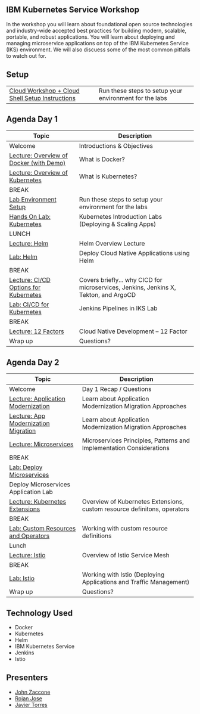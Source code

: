 ## IBM Kubernetes Service Workshop

In the workshop you will learn about foundational open source technologies and industry-wide accepted best practices for building modern, scalable, portable, and robust applications. You will learn about deploying and managing microservice applications on top of the IBM Kubernetes Service (IKS) environment. We will also discuess some of the most common pitfalls to watch out for.

## Setup

|   |   |
| - | - |
| [Cloud Workshop + Cloud Shell Setup Instructions](pre-work/README.md) | Run these steps to setup your environment for the labs

## Agenda Day 1

| Topic  |  Description |
| - | - |
| Welcome | Introductions & Objectives |
| [Lecture: Overview of Docker (with Demo)](https://ibm.box.com/s/0mvlb8hvd8lx23smfvoaijdt9ex63go2) | What is Docker? |
| [Lecture: Overview of Kubernetes](https://ibm.box.com/s/migr539izuf8d686shemct1na0gyvl6v) | What is Kubernetes? |
| BREAK | |
| [Lab Environment Setup](pre-work/README.md) | Run these steps to setup your environment for the labs |
| [Hands On Lab: Kubernetes](generatedContent/kube101/README.md) | Kubernetes Introduction Labs (Deploying & Scaling Apps) |
| LUNCH | |
| [Lecture: Helm](https://ibm.box.com/s/cluclg99642s5bgi6j2wixr37jg7nw96) | Helm Overview Lecture |
| [Lab: Helm](generatedContent/helm101/README.md) | Deploy Cloud Native Applications using Helm |
| BREAK | |
| [Lecture: CI/CD Options for Kubernetes](https://ibm.box.com/s/m9m0c3uxp8detksw6ycbsff90wimj1nu) | Covers briefly... why CICD for microservices, Jenkins, Jenkins X, Tekton, and ArgoCD|
| [Lab: CI/CD for Kubernetes](generatedContent/app-modernization-cicd-lab-iks/README.md) | Jenkins Pipelines in IKS Lab|
| BREAK | |
| [Lecture: 12 Factors](https://ibm.box.com/s/mhn0ff94xq0lwewfebgruxya44nmhm08) | Cloud Native Development – 12 Factor |
| Wrap up | Questions? |

## Agenda Day 2

| Topic  |  Description |
| - | - |
| Welcome | Day 1 Recap / Questions |
| [Lecture: Application Modernization](https://ibm.box.com/s/h9c5357a72xm2c0p8whqkv8dyl0c7is0) | Learn about Application Modernization Migration Approaches |
| [Lecture: App Modernization Migration](https://ibm.box.com/s/yundw794wuiyhil485s1eua9hfkujz0a) | Learn about Application Modernization Migration Approaches |
| [Lecture: Microservices](https://ibm.box.com/s/juwyhpy4yt99ckvigd43140tlx3j53rb)| Microservices Principles, Patterns and Implementation Considerations |
| BREAK | |
| [Lab: Deploy Microservices](generatedContent/spring-boot-microservices-on-kubernetes/README_deployment.md)
 | Deploy Microservices Application Lab |
| [Lecture: Kubernetes Extensions](https://ibm.box.com/s/c7r9vsfdqtev76p1nqvdvumnoc6cai7m) | Overview of Kubernetes Extensions, custom resource definitons, operators |
| BREAK | |
| [Lab: Custom Resources and Operators](generatedContent/kubernetes-extensions.git/README.md) | Working with custom resource definitions |
| Lunch | |
| [Lecture: Istio](https://ibm.box.com/s/4al8hgpzj90vuus55i9fmcw856qz1bt1) | Overview of Istio Service Mesh |
| BREAK | |
| [Lab: Istio](istio-setup/README.md) | Working with Istio (Deploying Applications and Traffic Management) |
| Wrap up | Questions? |

## Technology Used

* Docker
* Kubernetes
* Helm
* IBM Kubernetes Service
* Jenkins
* Istio

## Presenters

* [John Zaccone](https://github.com/jzaccone)
* [Rojan Jose](https://github.com/rojanjose)
* [Javier Torres](https://github.com/jrtorres)

